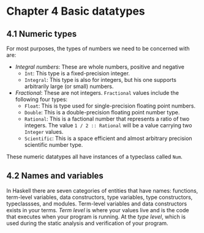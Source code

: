 # Chapter 4 Basic datatypes

## 4.1 Numeric types

For most purposes, the types of numbers we need to be concerned
with are:

+ *Integral numbers*: These are whole numbers, positive and negative
  + `Int`: This type is a fixed-precision integer.
  + `Integral`: This type is also for integers, but his one supports
  arbitrarily large (or small) numbers.
+ *Fractional*: These are not integers. `Fractional` values include
the following four types:
  + `Float`: This is type used for single-precision floating point
  numbers.
  + `Double`: This is a double-precision floating point number type.
  + `Rational`: This is a factional number that represents a ratio
  of two integers. The value `1 / 2 :: Rational` will be a value
  carrying two `Integer` values.
  + `Scientific`: This is a space efficient and almost arbitrary
  precision scientific number type.

These numeric datatypes all have instances of a typeclass called
`Num`.

## 4.2 Names and variables

In Haskell there are seven categories of entities that have names:
functions, term-level variables, data constructors, type variables,
type constructors, typeclassses, and modules. Term-level variables
and data constructors exists in your terms. *Term level* is where your
values live and is the code that executes when your program is running.
At the *type level*, which is used during the static analysis and
verification of your program.
